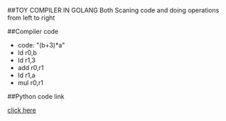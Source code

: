 ##TOY COMPILER IN GOLANG
Both Scaning code and doing operations from left to right 



##Compiler code
- code: "(b+3)*a"
- ld r0,b
- ld r1,3
- add r0,r1
- ld  r1,a
- mul r0,r1

##Python code link

[click here](http://www.openbookproject.net/py4fun/mm/compiler.html)
